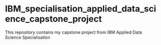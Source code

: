 # IBM_specialisation_applied_data_science_capstone_project
This repository contains my capstone project from IBM Applied Data Science Specialisation
